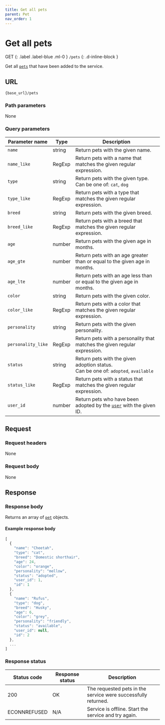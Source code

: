```yaml
---
title: Get all pets
parent: Pet
nav_order: 1
---
```


# Get all pets

GET
{: .label .label-blue .ml-0 }
`/pets`
{: .d-inline-block }

Get all [`pets`](index.md) that have been added to the service.

## URL

```shell
{base_url}/pets
```

### Path parameters

None

### Query parameters

| Parameter name | Type | Description |
| -------------- | ---- | ----------- |
| `name` | string | Return pets with the given name. |
| `name_like` | RegExp | Return pets with a name that matches the given regular expression. |
| `type` | string | Return pets with the given type. <br/> Can be one of: `cat`, `dog` |
| `type_like` | RegExp | Return pets with a type that matches the given regular expression. |
| `breed` | string | Return pets with the given breed. |
| `breed_like` | RegExp | Return pets with a breed that matches the given regular expression. |
| `age` | number | Return pets with the given age in months. |
| `age_gte` | number | Return pets with an age greater than or equal to the given age in months. |
| `age_lte` | number | Return pets with an age less than or equal to the given age in months. |
| `color` | string | Return pets with the given color. |
| `color_like` | RegExp | Return pets with a color that matches the given regular expression. |
| `personality` | string | Return pets with the given personality. |
| `personality_like` | RegExp | Return pets with a personality that matches the given regular expression. |
| `status` | string | Return pets with the given adoption status. <br/> Can be one of: `adopted`, `available` |
| `status_like` | RegExp | Return pets with a status that matches the given regular expression. |
| `user_id` | number | Return pets who have been adopted by the [`user`](../user/index.md) with the given ID. |

## Request

### Request headers

None

### Request body

None

## Response

### Response body

Returns an array of [`pet`](index.md) objects.

#### Example response body

```js
[
  {
    "name": "Cheetah",
    "type": "cat",
    "breed": "Domestic shorthair",
    "age": 24,
    "color": "orange",
    "personality": "mellow",
    "status": "adopted",
    "user_id": 1,
    "id": 1
  },
  {
    "name": "Rufus",
    "type": "dog",
    "breed": "Husky",
    "age": 6,
    "color": "grey",
    "personality": "friendly",
    "status": "available",
    "user_id": null,
    "id": 2
  },
  ...
]
```

### Response status

| Status code | Response status | Description |
| ----------- | --------------- | ----------- |
| 200 | OK | The requested pets in the service were successfully returned. |
|  ECONNREFUSED | N/A | Service is offline. Start the service and try again. |
